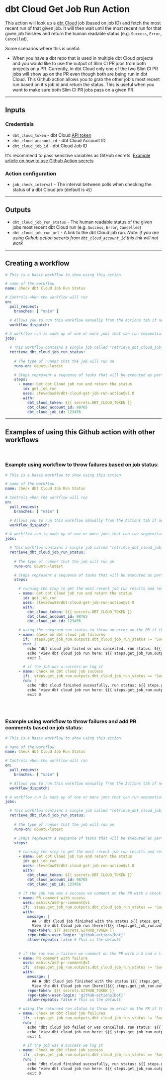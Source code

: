 # dbt Cloud Get Job Run Action


This action will look up a [dbt Cloud](https://cloud.getdbt.com) job (based on job ID) and fetch the most recent run of that given job. It will then wait until the most recent run for that given job finishes and return the human readable status (e.g. `Success`, `Error`, `Cancelled`).

Some scenarios where this is useful:
- When you have a dbt repo that is used in multiple dbt Cloud projects and you would like to use the output of Slim CI PR jobs from both projects on a PR. Currently, in dbt Cloud only one of the two Slim CI PR jobs will show up on the PR even though both are being run in dbt Cloud. This Github action allows you to grab the other job's most recent run based on it's job id and return the status. This is useful when you want to make sure both Slim CI PR jobs pass on a given PR.

___

## **Inputs**

### Credentials

- `dbt_cloud_token` - dbt Cloud [API token](https://docs.getdbt.com/docs/dbt-cloud/dbt-cloud-api/service-tokens)
- `dbt_cloud_account_id` - dbt Cloud Account ID
- `dbt_cloud_job_id` - dbt Cloud Job ID

It's recommend to pass sensitive variables as GitHub secrets. [Example article on how to use Github Action secrets](https://www.theserverside.com/blog/Coffee-Talk-Java-News-Stories-and-Opinions/GitHub-Actions-Secrets-Example-Token-Tutorial)

### Action configuration

- `job_check_interval` - The interval between polls when checking the status of a dbt Cloud job (default is `45`)

___

## **Outputs**
- `dbt_cloud_job_run_status` - The human readable status of the given jobs most recent dbt Cloud run (e.g. `Success`, `Error`, `Cancelled`)
- `dbt_cloud_job_run_url` - A link to the dbt Cloud job run. _Note: if you are using Github action secerts from `dbt_cloud_account_id` this link will not work_

___


## **Creating a workflow**
```yaml
# This is a basic workflow to show using this action

# name of the workflow
name: Check dbt Cloud Job Run Status

# Controls when the workflow will run
on:
  pull_request:
    branches: [ "main" ]

  # Allows you to run this workflow manually from the Actions tab if needed
  workflow_dispatch:

# A workflow run is made up of one or more jobs that can run sequentially or in parallel
jobs:

  # This workflow contains a single job called "retrieve_dbt_cloud_job_status"
  retrieve_dbt_cloud_job_run_status:
  
    # The type of runner that the job will run on
    runs-on: ubuntu-latest

    # Steps represent a sequence of tasks that will be executed as part of the job
    steps:
      - name: Get dbt Cloud job run and return the status
        id: get_job_run
        uses: stevedow99/dbt-cloud-get-job-run-action@v1.0
        with:
          dbt_cloud_token: ${{ secrets.DBT_CLOUD_TOKEN }}
          dbt_cloud_account_id: 98765
          dbt_cloud_job_id: 123456
```
___
## **Examples of using this Github action with other workflows**

<br>

### Example using workflow to throw failures based on job status:
```yaml
# This is a basic workflow to show using this action

# name of the workflow
name: Check dbt Cloud Job Run Status

# Controls when the workflow will run
on:
  pull_request:
    branches: [ "main" ]

  # Allows you to run this workflow manually from the Actions tab if needed
  workflow_dispatch:

# A workflow run is made up of one or more jobs that can run sequentially or in parallel
jobs:

  # This workflow contains a single job called "retrieve_dbt_cloud_job_status"
  retrieve_dbt_cloud_job_run_status:
  
    # The type of runner that the job will run on
    runs-on: ubuntu-latest

    # Steps represent a sequence of tasks that will be executed as part of the job
    steps:

      # running the step to get the most recent job run results and return the status
      - name: Get dbt Cloud job run and return the status
        id: get_job_run
        uses: stevedow99/dbt-cloud-get-job-run-action@v1.0
        with:
          dbt_cloud_token: ${{ secrets.DBT_CLOUD_TOKEN }}
          dbt_cloud_account_id: 98765
          dbt_cloud_job_id: 123456

      # using the returned run status to throw an error on the PR if the dbt cloud job was not a sucess
      - name: Check on dbt cloud job failures
        if:  steps.get_job_run.outputs.dbt_cloud_job_run_status != 'Success'
        run: |
          echo "dbt cloud job failed or was cancelled, run status: ${{ steps.get_job_run.outputs.dbt_cloud_job_run_status }}"
          echo "view dbt cloud job run here: ${{ steps.get_job_run.outputs.dbt_cloud_job_run_url }}"
          exit 1

        # if the job was a success we log it
      - name: Check on dbt cloud job success
        if:  steps.get_job_run.outputs.dbt_cloud_job_run_status == 'Success'
        run: |
          echo "dbt cloud finished sucessfully, run status: ${{ steps.get_job_run.outputs.dbt_cloud_job_run_status }}"
          echo "view dbt cloud job run here: ${{ steps.get_job_run.outputs.dbt_cloud_job_run_url }}"
          exit 0
      
```
<br>

### Example using workflow to throw failures and add PR comments based on job status:
```yaml
# This is a basic workflow to show using this action

# name of the workflow
name: Check dbt Cloud Job Run Status

# Controls when the workflow will run
on:
  pull_request:
    branches: [ "main" ]

  # Allows you to run this workflow manually from the Actions tab if needed
  workflow_dispatch:

# A workflow run is made up of one or more jobs that can run sequentially or in parallel
jobs:

  # This workflow contains a single job called "retrieve_dbt_cloud_job_status"
  retrieve_dbt_cloud_job_run_status:
  
    # The type of runner that the job will run on
    runs-on: ubuntu-latest

    # Steps represent a sequence of tasks that will be executed as part of the job
    steps:

      # running the step to get the most recent job run results and return the status
      - name: Get dbt Cloud job run and return the status
        id: get_job_run
        uses: stevedow99/dbt-cloud-get-job-run-action@v1.0
        with:
          dbt_cloud_token: ${{ secrets.DBT_CLOUD_TOKEN }}
          dbt_cloud_account_id: 98765
          dbt_cloud_job_id: 123456
          
      # if the job run was a success we comment on the PR with a check and a link to the dbt Cloud Job run
      - name: PR comment with sucess
        uses: mshick/add-pr-comment@v1
        if:  steps.get_job_run.outputs.dbt_cloud_job_run_status == 'Success'
        with:
          message: |
            ## ✅ dbt Cloud job finished with the status ${{ steps.get_job_run.outputs.dbt_cloud_job_run_status }}
            View the dbt Cloud job run [here](${{ steps.get_job_run.outputs.dbt_cloud_job_run_url }})
          repo-token: ${{ secrets.GITHUB_TOKEN }}
          repo-token-user-login: 'github-actions[bot]'
          allow-repeats: false # This is the default
          
          
      # if the run was a failure we comment on the PR with a X and a link to the dbt Cloud Job run
      - name: PR comment with failure
        uses: mshick/add-pr-comment@v1
        if:  steps.get_job_run.outputs.dbt_cloud_job_run_status != 'Success'
        with:
          message: |
            ## ❌ dbt Cloud job finished with the status ${{ steps.get_job_run.outputs.dbt_cloud_job_run_status }}
            View the dbt Cloud job run [here](${{ steps.get_job_run.outputs.dbt_cloud_job_run_url }})
          repo-token: ${{ secrets.GITHUB_TOKEN }}
          repo-token-user-login: 'github-actions[bot]'
          allow-repeats: false # This is the default

      # using the returned run status to throw an error on the PR if the dbt cloud job was not a sucess
      - name: Check on dbt cloud job failures
        if:  steps.get_job_run.outputs.dbt_cloud_job_run_status != 'Success'
        run: |
          echo "dbt cloud job failed or was cancelled, run status: ${{ steps.get_job_run.outputs.dbt_cloud_job_run_status }}"
          echo "view dbt cloud job run here: ${{ steps.get_job_run.outputs.dbt_cloud_job_run_url }}"
          exit 1

        # if the job was a success we log it
      - name: Check on dbt cloud job success
        if:  steps.get_job_run.outputs.dbt_cloud_job_run_status == 'Success'
        run: |
          echo "dbt cloud finished sucessfully, run status: ${{ steps.get_job_run.outputs.dbt_cloud_job_run_status }}"
          echo "view dbt cloud job run here: ${{ steps.get_job_run.outputs.dbt_cloud_job_run_url }}"
          exit 0
      
```